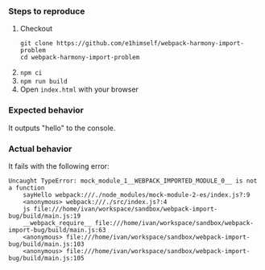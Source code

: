 ### Steps to reproduce

1. Checkout
   ```
   git clone https://github.com/e1himself/webpack-harmony-import-problem
   cd webpack-harmony-import-problem
   ```
2. `npm ci`
3. `npm run build`
4. Open `index.html` with your browser

### Expected behavior

It outputs "hello" to the console.

### Actual behavior

It fails with the following error:

```
Uncaught TypeError: mock_module_1__WEBPACK_IMPORTED_MODULE_0__ is not a function
    sayHello webpack:///./node_modules/mock-module-2-es/index.js?:9
    <anonymous> webpack:///./src/index.js?:4
    js file:///home/ivan/workspace/sandbox/webpack-import-bug/build/main.js:19
    __webpack_require__ file:///home/ivan/workspace/sandbox/webpack-import-bug/build/main.js:63
    <anonymous> file:///home/ivan/workspace/sandbox/webpack-import-bug/build/main.js:103
    <anonymous> file:///home/ivan/workspace/sandbox/webpack-import-bug/build/main.js:105
```